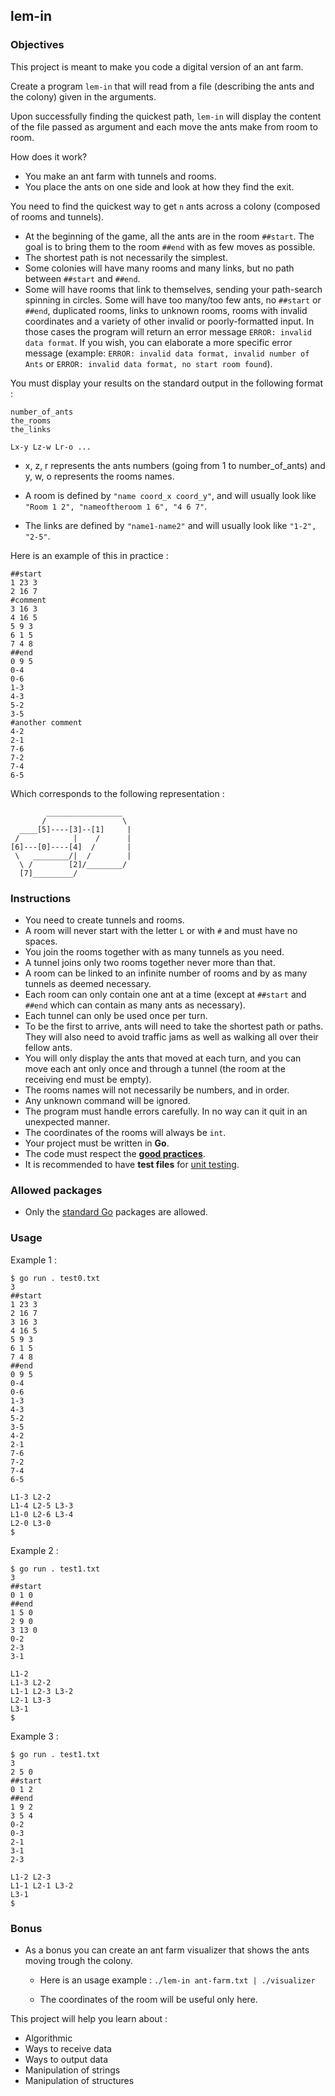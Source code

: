 ## lem-in

### Objectives

This project is meant to make you code a digital version of an ant farm.

Create a program `lem-in` that will read from a file (describing the ants and the colony) given in the arguments.

Upon successfully finding the quickest path, `lem-in` will display the content of the file passed as argument and each move the ants make from room to room.

How does it work?

- You make an ant farm with tunnels and rooms.
- You place the ants on one side and look at how they find the exit.

You need to find the quickest way to get `n` ants across a colony (composed of rooms and tunnels).

- At the beginning of the game, all the ants are in the room `##start`. The goal is to bring them to the room `##end` with as few moves as possible.
- The shortest path is not necessarily the simplest.
- Some colonies will have many rooms and many links, but no path between `##start` and `##end`.
- Some will have rooms that link to themselves, sending your path-search spinning in circles. Some will have too many/too few ants, no `##start` or `##end`, duplicated rooms, links to unknown rooms, rooms with invalid coordinates and a variety of other invalid or poorly-formatted input. In those cases the program will return an error message `ERROR: invalid data format`. If you wish, you can elaborate a more specific error message (example: `ERROR: invalid data format, invalid number of Ants` or `ERROR: invalid data format, no start room found`).

You must display your results on the standard output in the following format :

```console
number_of_ants
the_rooms
the_links

Lx-y Lz-w Lr-o ...
```

- x, z, r represents the ants numbers (going from 1 to number_of_ants) and y, w, o represents the rooms names.

- A room is defined by `"name coord_x coord_y"`, and will usually look like `"Room 1 2", "nameoftheroom 1 6", "4 6 7"`.

- The links are defined by `"name1-name2"` and will usually look like `"1-2", "2-5"`.

Here is an example of this in practice :

```
##start
1 23 3
2 16 7
#comment
3 16 3
4 16 5
5 9 3
6 1 5
7 4 8
##end
0 9 5
0-4
0-6
1-3
4-3
5-2
3-5
#another comment
4-2
2-1
7-6
7-2
7-4
6-5
```

Which corresponds to the following representation :

```console
        _________________
       /                 \
  ____[5]----[3]--[1]     |
 /            |    /      |
[6]---[0]----[4]  /       |
 \   ________/|  /        |
  \ /        [2]/________/
  [7]_________/
```

### Instructions

- You need to create tunnels and rooms.
- A room will never start with the letter `L` or with `#` and must have no spaces.
- You join the rooms together with as many tunnels as you need.
- A tunnel joins only two rooms together never more than that.
- A room can be linked to an infinite number of rooms and by as many tunnels as deemed necessary.
- Each room can only contain one ant at a time (except at `##start` and `##end` which can contain as many ants as necessary).
- Each tunnel can only be used once per turn.
- To be the first to arrive, ants will need to take the shortest path or paths. They will also need to avoid traffic jams as well as walking all over their fellow ants.
- You will only display the ants that moved at each turn, and you can move each ant only once and through a tunnel (the room at the receiving end must be empty).
- The rooms names will not necessarily be numbers, and in order.
- Any unknown command will be ignored.
- The program must handle errors carefully. In no way can it quit in an unexpected manner.
- The coordinates of the rooms will always be `int`.
- Your project must be written in **Go**.
- The code must respect the [**good practices**](../good-practices/README.md).
- It is recommended to have **test files** for [unit testing](https://go.dev/doc/tutorial/add-a-test).

### Allowed packages

- Only the [standard Go](https://golang.org/pkg/) packages are allowed.

### Usage

Example 1 :

```
$ go run . test0.txt
3
##start
1 23 3
2 16 7
3 16 3
4 16 5
5 9 3
6 1 5
7 4 8
##end
0 9 5
0-4
0-6
1-3
4-3
5-2
3-5
4-2
2-1
7-6
7-2
7-4
6-5

L1-3 L2-2
L1-4 L2-5 L3-3
L1-0 L2-6 L3-4
L2-0 L3-0
$
```

Example 2 :

```
$ go run . test1.txt
3
##start
0 1 0
##end
1 5 0
2 9 0
3 13 0
0-2
2-3
3-1

L1-2
L1-3 L2-2
L1-1 L2-3 L3-2
L2-1 L3-3
L3-1
$
```

Example 3 :

```
$ go run . test1.txt
3
2 5 0
##start
0 1 2
##end
1 9 2
3 5 4
0-2
0-3
2-1
3-1
2-3

L1-2 L2-3
L1-1 L2-1 L3-2
L3-1
$
```

### Bonus

- As a bonus you can create an ant farm visualizer that shows the ants moving trough the colony.

  - Here is an usage example : `./lem-in ant-farm.txt | ./visualizer`

  - The coordinates of the room will be useful only here.

This project will help you learn about :

- Algorithmic
- Ways to receive data
- Ways to output data
- Manipulation of strings
- Manipulation of structures